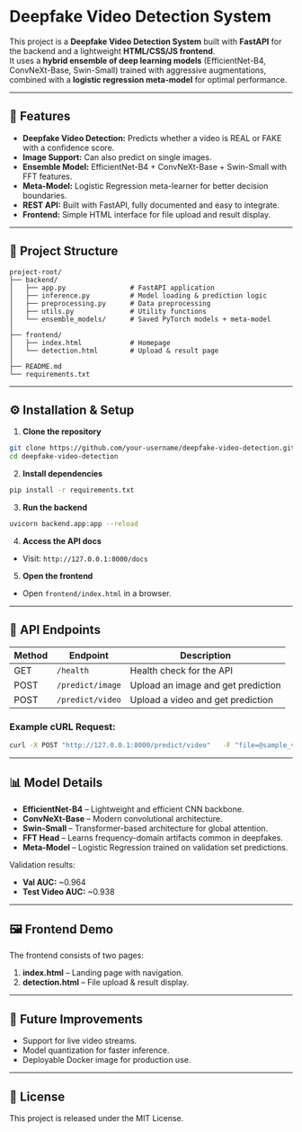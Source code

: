 # Deepfake Video Detection System

This project is a **Deepfake Video Detection System** built with **FastAPI** for the backend and a lightweight **HTML/CSS/JS frontend**.  
It uses a **hybrid ensemble of deep learning models** (EfficientNet-B4, ConvNeXt-Base, Swin-Small) trained with aggressive augmentations, combined with a **logistic regression meta-model** for optimal performance.

---

## 🚀 Features

- **Deepfake Video Detection:** Predicts whether a video is REAL or FAKE with a confidence score.
- **Image Support:** Can also predict on single images.
- **Ensemble Model:** EfficientNet-B4 + ConvNeXt-Base + Swin-Small with FFT features.
- **Meta-Model:** Logistic Regression meta-learner for better decision boundaries.
- **REST API:** Built with FastAPI, fully documented and easy to integrate.
- **Frontend:** Simple HTML interface for file upload and result display.

---

## 📂 Project Structure

```
project-root/
├── backend/
│   ├── app.py                # FastAPI application
│   ├── inference.py          # Model loading & prediction logic
│   ├── preprocessing.py      # Data preprocessing
│   ├── utils.py              # Utility functions
│   └── ensemble_models/      # Saved PyTorch models + meta-model
│
├── frontend/
│   ├── index.html            # Homepage
│   └── detection.html        # Upload & result page
│
├── README.md
└── requirements.txt
```

---

## ⚙️ Installation & Setup

1. **Clone the repository**
```bash
git clone https://github.com/your-username/deepfake-video-detection.git
cd deepfake-video-detection
```

2. **Install dependencies**
```bash
pip install -r requirements.txt
```

3. **Run the backend**
```bash
uvicorn backend.app:app --reload
```

4. **Access the API docs**
- Visit: `http://127.0.0.1:8000/docs`

5. **Open the frontend**
- Open `frontend/index.html` in a browser.

---

## 🔧 API Endpoints

| Method | Endpoint         | Description |
|-------|-----------------|-------------|
| GET   | `/health`        | Health check for the API |
| POST  | `/predict/image` | Upload an image and get prediction |
| POST  | `/predict/video` | Upload a video and get prediction |

### Example cURL Request:
```bash
curl -X POST "http://127.0.0.1:8000/predict/video"   -F "file=@sample_video.mp4"
```

---

## 📊 Model Details

- **EfficientNet-B4** – Lightweight and efficient CNN backbone.
- **ConvNeXt-Base** – Modern convolutional architecture.
- **Swin-Small** – Transformer-based architecture for global attention.
- **FFT Head** – Learns frequency-domain artifacts common in deepfakes.
- **Meta-Model** – Logistic Regression trained on validation set predictions.

Validation results:  
- **Val AUC:** ~0.964  
- **Test Video AUC:** ~0.938

---

## 🖼 Frontend Demo

The frontend consists of two pages:
1. **index.html** – Landing page with navigation.
2. **detection.html** – File upload & result display.

---

## 🧠 Future Improvements

- Support for live video streams.
- Model quantization for faster inference.
- Deployable Docker image for production use.

---

## 📜 License

This project is released under the MIT License.
